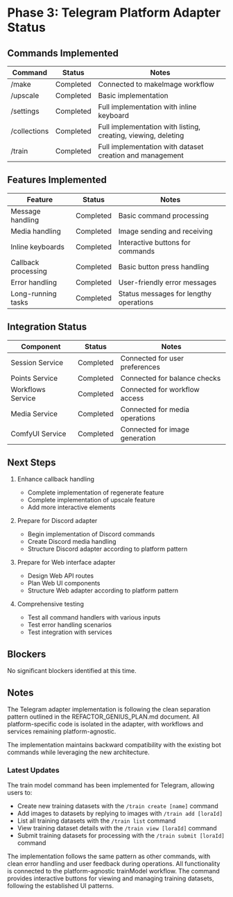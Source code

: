 # Phase 3: Telegram Platform Adapter Status

## Commands Implemented

| Command     | Status      | Notes                                                     |
|-------------|-------------|-----------------------------------------------------------|
| /make       | Completed   | Connected to makeImage workflow                           |
| /upscale    | Completed   | Basic implementation                                      |
| /settings   | Completed   | Full implementation with inline keyboard                   |
| /collections| Completed   | Full implementation with listing, creating, viewing, deleting |
| /train      | Completed   | Full implementation with dataset creation and management   |

## Features Implemented

| Feature               | Status      | Notes                                            |
|-----------------------|-------------|--------------------------------------------------|
| Message handling      | Completed   | Basic command processing                         |
| Media handling        | Completed   | Image sending and receiving                      |
| Inline keyboards      | Completed   | Interactive buttons for commands                 |
| Callback processing   | Completed   | Basic button press handling                      |
| Error handling        | Completed   | User-friendly error messages                     |
| Long-running tasks    | Completed   | Status messages for lengthy operations           |

## Integration Status

| Component             | Status      | Notes                                            |
|-----------------------|-------------|--------------------------------------------------|
| Session Service       | Completed   | Connected for user preferences                   |
| Points Service        | Completed   | Connected for balance checks                     |
| Workflows Service     | Completed   | Connected for workflow access                    |
| Media Service         | Completed   | Connected for media operations                   |
| ComfyUI Service       | Completed   | Connected for image generation                   |

## Next Steps

1. Enhance callback handling
   - Complete implementation of regenerate feature
   - Complete implementation of upscale feature
   - Add more interactive elements

2. Prepare for Discord adapter
   - Begin implementation of Discord commands
   - Create Discord media handling
   - Structure Discord adapter according to platform pattern

3. Prepare for Web interface adapter
   - Design Web API routes
   - Plan Web UI components
   - Structure Web adapter according to platform pattern

4. Comprehensive testing
   - Test all command handlers with various inputs
   - Test error handling scenarios
   - Test integration with services

## Blockers

No significant blockers identified at this time.

## Notes

The Telegram adapter implementation is following the clean separation pattern outlined in the REFACTOR_GENIUS_PLAN.md document. All platform-specific code is isolated in the adapter, with workflows and services remaining platform-agnostic.

The implementation maintains backward compatibility with the existing bot commands while leveraging the new architecture.

### Latest Updates

The train model command has been implemented for Telegram, allowing users to:
- Create new training datasets with the `/train create [name]` command
- Add images to datasets by replying to images with `/train add [loraId]`
- List all training datasets with the `/train list` command
- View training dataset details with the `/train view [loraId]` command
- Submit training datasets for processing with the `/train submit [loraId]` command

The implementation follows the same pattern as other commands, with clean error handling and user feedback during operations. All functionality is connected to the platform-agnostic trainModel workflow. The command provides interactive buttons for viewing and managing training datasets, following the established UI patterns. 
